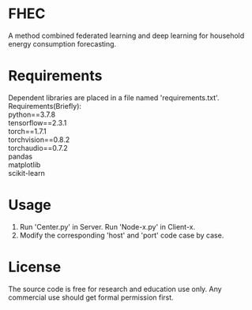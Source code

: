 # FHEC
A method combined federated learning and deep learning for household energy consumption forecasting. 

# Requirements
Dependent libraries are placed in a file named 'requirements.txt'.
Requirements(Briefly):  
python==3.7.8  
tensorflow==2.3.1  
torch==1.7.1  
torchvision==0.8.2  
torchaudio==0.7.2  
pandas  
matplotlib  
scikit-learn  

# Usage
1. Run 'Center.py' in Server. Run 'Node-x.py' in Client-x. 
2. Modify the corresponding 'host' and 'port' code case by case.

# License
The source code is free for research and education use only. Any commercial use should get formal permission first.
     
